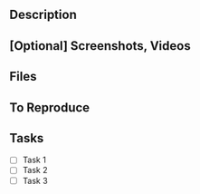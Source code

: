 ## Description
<!---
A clear an concise description, of what the issue is about.
-->

## [Optional] Screenshots, Videos
<!---
Have GIFs, screenshots or video preview of the issue
-->

## Files
<!--- A list of relevant files for this issue. This will help people navigate the project and offer some clues of where to start. -->

## To Reproduce
<!---  If this issue is describing a bug, include some steps to reproduce the behavior. -->

## Tasks

<!--- Include specific tasks in the order they need to be done in. Include links to specific lines of code where the task should happen at. -->
- [ ] Task 1
- [ ] Task 2
- [ ] Task 3
